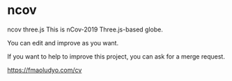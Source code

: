 # ncov
ncov three.js
This is nCov-2019 Three.js-based globe.

You can edit and improve as you want.

If you want to help to improve this project, you can ask for a merge request.

https://fmaoludyo.com/cv
